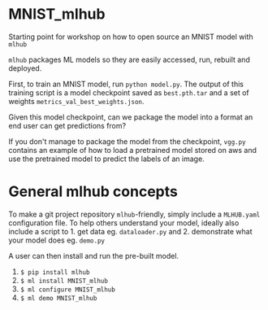# MNIST_mlhub
Starting point for workshop on how to open source an MNIST model with `mlhub`

`mlhub` packages ML models so they are easily accessed, run, rebuilt and deployed. 

First, to train an MNIST model, run `python model.py`. The output of this training script is a model checkpoint saved as `best.pth.tar` and a set of weights `metrics_val_best_weights.json`. 

Given this model checkpoint, can we package the model into a format an end user can get predictions from? 

If you don't manage to package the model from the checkpoint, `vgg.py` contains an example of how to load a pretrained model stored on aws and use the pretrained model to predict the labels of an image. 


# General mlhub concepts 

To make a git project repository `mlhub`-friendly, simply include a `MLHUB.yaml` configuration file. To help others understand your model, ideally also include a script to 1. get data eg. `dataloader.py` and 2. demonstrate what your model does eg. `demo.py`

A user can then install and run the pre-built model. 

1. `$ pip install mlhub`    
2. `$ ml install MNIST_mlhub`     
3. `$ ml configure MNIST_mlhub`      
4. `$ ml demo MNIST_mlhub`
